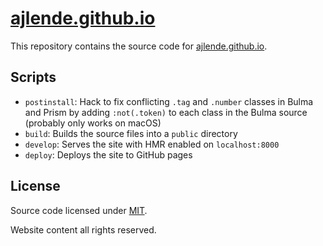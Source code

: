 # [ajlende.github.io](http://ajlende.github.io)

This repository contains the source code for [ajlende.github.io](http://ajlende.github.io).

## Scripts

- `postinstall`: Hack to fix conflicting `.tag` and `.number` classes in Bulma and Prism by adding `:not(.token)` to each class in the Bulma source (probably only works on macOS)
- `build`: Builds the source files into a `public` directory
- `develop`: Serves the site with HMR enabled on `localhost:8000`
- `deploy`: Deploys the site to GitHub pages

## License

Source code licensed under [MIT](http://opensource.org/licenses/mit-license.php).

Website content all rights reserved.
